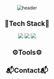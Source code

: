 <div align="center">

![header](https://capsule-render.vercel.app/api?type=soft&color=27FF2C&height=100&section=header&text=Kumju's%20Github&fontSize=20)


## 🎇Tech Stack🎇

![](https://img.shields.io/badge/C-00599C?style=for-the-badge&logo=c&logoColor=white) ![](https://img.shields.io/badge/C%2B%2B-00599C?style=for-the-badge&logo=c%2B%2B&logoColor=white) ![](https://img.shields.io/badge/Lua-2C2D72?style=for-the-badge&logo=lua&logoColor=white)


## ⚙️Tools⚙️




## 📬Contact📬


</div>


